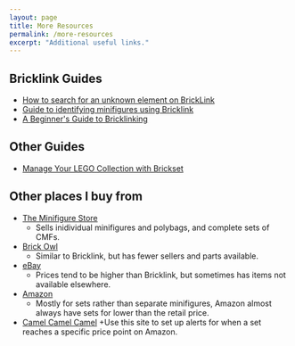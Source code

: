 ```yaml
---
layout: page
title: More Resources
permalink: /more-resources
excerpt: "Additional useful links."
---
```


## Bricklink Guides


- [How to search for an unknown element on BrickLink](https://www.reddit.com/r/lego/comments/2l4l7n/how_to_search_for_an_unknown_element_on_bricklink/)
- [Guide to identifying minifigures using Bricklink](https://www.reddit.com/r/lego/comments/38o89h/tutorial_guide_to_identifying_minifigures_using/)
- [A Beginner's Guide to Bricklinking](https://www.reddit.com/r/lego/comments/47nmwv/a_beginners_guide_to_bricklinking/)

## Other Guides

- [Manage Your LEGO Collection with Brickset](http://studs.me/posts/manage-your-lego-collection-with-brickset)

## Other places I buy from

- [The Minifigure Store](http://www.theminifigurestore.co.uk?affiliates=18)
    + Sells inidividual minifigures and polybags, and complete sets of CMFs.
- [Brick Owl](http://www.brickowl.com/)
    + Similar to Bricklink, but has fewer sellers and parts available.
- [eBay](http://ebay.co.uk)
    + Prices tend to be higher than Bricklink, but sometimes has items not available elsewhere.
- [Amazon](http://amazon.co.uk)
    + Mostly for sets rather than separate minifigures, Amazon almost always have sets for lower than the retail price.
- [Camel Camel Camel](http://uk.camelcamelcamel.com/)
    +Use this site to set up alerts for when a set reaches a specific price point on Amazon.